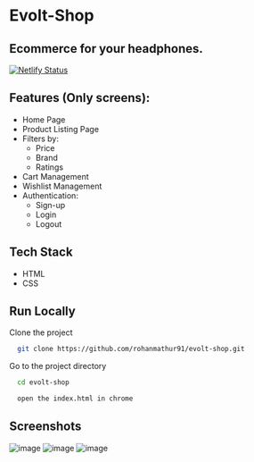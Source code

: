 # Evolt-Shop

## Ecommerce for your headphones.

[![Netlify Status](https://api.netlify.com/api/v1/badges/e57f8c88-36c0-4dfe-a19b-cb4de8294724/deploy-status)](https://app.netlify.com/sites/evolt/deploys)

## Features (Only screens):

- Home Page
- Product Listing Page
- Filters by:
  - Price
  - Brand
  - Ratings
- Cart Management
- Wishlist Management
- Authentication:
  - Sign-up
  - Login
  - Logout

## Tech Stack

- HTML
- CSS

## Run Locally

Clone the project

```bash
  git clone https://github.com/rohanmathur91/evolt-shop.git
```

Go to the project directory

```bash
  cd evolt-shop
```

```bash
  open the index.html in chrome
```

## Screenshots

![image](https://user-images.githubusercontent.com/61556757/154544308-3ce93727-849f-4bed-97c2-010a34bb2472.png)
![image](https://user-images.githubusercontent.com/61556757/154544367-3f53848e-69d9-4055-b06e-7b3756b3ce58.png)
![image](https://user-images.githubusercontent.com/61556757/154544420-41a20347-5886-46ad-bf9e-0f52f7dc2023.png)
